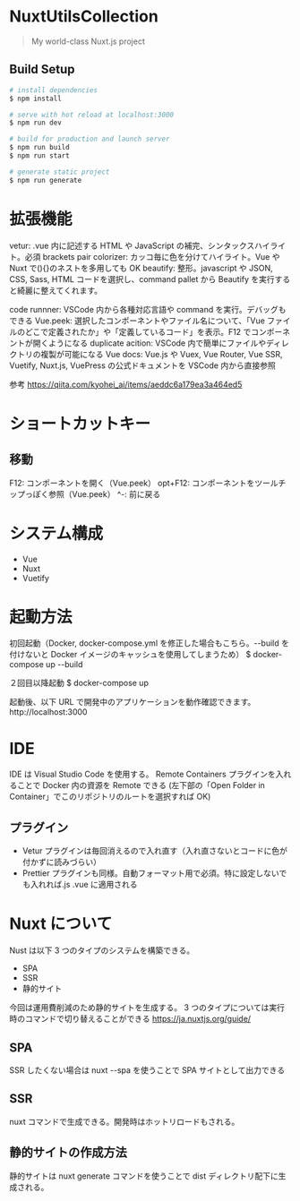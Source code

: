 # NuxtUtilsCollection

> My world-class Nuxt.js project

## Build Setup

```bash
# install dependencies
$ npm install

# serve with hot reload at localhost:3000
$ npm run dev

# build for production and launch server
$ npm run build
$ npm run start

# generate static project
$ npm run generate
```

# 拡張機能

vetur: .vue 内に記述する HTML や JavaScript の補完、シンタックスハイライト。必須
brackets pair colorizer: カッコ毎に色を分けてハイライト。Vue や Nuxt で(){}のネストを多用しても OK
beautify: 整形。javascript や JSON, CSS, Sass, HTML コードを選択し、command pallet から Beautify を実行すると綺麗に整えてくれます。

code runnner: VSCode 内から各種対応言語や command を実行。デバッグもできる
Vue.peek: 選択したコンポーネントやファイル名について、「Vue ファイルのどこで定義されたか」や「定義しているコード」を表示。F12 でコンポーネントが開くようになる
duplicate acition: VSCode 内で簡単にファイルやディレクトリの複製が可能になる
Vue docs: Vue.js や Vuex, Vue Router, Vue SSR, Vuetify, Nuxt.js, VuePress の公式ドキュメントを VSCode 内から直接参照

参考
https://qiita.com/kyohei_ai/items/aeddc6a179ea3a464ed5

# ショートカットキー

## 移動

F12: コンポーネントを開く（Vue.peek）
opt+F12: コンポーネントをツールチップっぽく参照（Vue.peek）
^-: 前に戻る

# システム構成

- Vue
- Nuxt
- Vuetify

# 起動方法

初回起動（Docker, docker-compose.yml を修正した場合もこちら。--build を付けないと Docker イメージのキャッシュを使用してしまうため）
\$ docker-compose up --build

２回目以降起動
\$ docker-compose up

起動後、以下 URL で開発中のアプリケーションを動作確認できます。
http://localhost:3000

# IDE

IDE は Visual Studio Code を使用する。
Remote Containers プラグインを入れることで Docker 内の資源を Remote できる
(左下部の「Open Folder in Container」でこのリポジトリのルートを選択すれば OK)

## プラグイン

- Vetur プラグインは毎回消えるので入れ直す（入れ直さないとコードに色が付かずに読みづらい）
- Prettier プラグインも同様。自動フォーマット用で必須。特に設定しないでも入れれば.js .vue に適用される

# Nuxt について

Nust は以下 3 つのタイプのシステムを構築できる。

- SPA
- SSR
- 静的サイト

今回は運用費削減のため静的サイトを生成する。
3 つのタイプについては実行時のコマンドで切り替えることができる
https://ja.nuxtjs.org/guide/

## SPA

SSR したくない場合は nuxt --spa を使うことで SPA サイトとして出力できる

## SSR

nuxt コマンドで生成できる。開発時はホットリロードもされる。

## 静的サイトの作成方法

静的サイトは nuxt generate コマンドを使うことで dist ディレクトリ配下に生成される。
